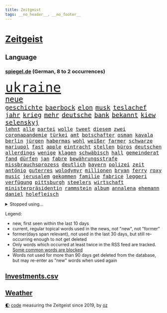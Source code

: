 ```yaml
---
title: Zeitgeist
tags: __no_header__, __no_footer__
---
```


# [Zeitgeist](https://oliz.io/zeitgeist/)

## Language

<h3><a href="https://www.spiegel.de" target="_blank">spiegel.de</a> (German, 8 to 2 occurrences)</h3>
<p style="font-family:monospace">
<span style="font-size:32pt"><a href="news_links.html#ukraine" class="current">ukraine</a></span>
<br>
<span style="font-size:18pt"><a href="news_links.html#neue" class="current">neue</a></span>
<br>
<span style="font-size:15pt"><a href="news_links.html#geschichte" class="current">geschichte</a></span>
<span style="font-size:15pt"><a href="news_links.html#baerbock" class="current">baerbock</a></span>
<span style="font-size:15pt"><a href="news_links.html#elon" class="current">elon</a></span>
<span style="font-size:15pt"><a href="news_links.html#musk" class="current">musk</a></span>
<span style="font-size:15pt"><a href="news_links.html#teslachef" class="current">teslachef</a></span>
<span style="font-size:15pt"><a href="news_links.html#jahr" class="current">jahr</a></span>
<span style="font-size:15pt"><a href="news_links.html#krieg" class="current">krieg</a></span>
<span style="font-size:15pt"><a href="news_links.html#mehr" class="current">mehr</a></span>
<span style="font-size:15pt"><a href="news_links.html#deutsche" class="current">deutsche</a></span>
<span style="font-size:15pt"><a href="news_links.html#bank" class="current">bank</a></span>
<span style="font-size:15pt"><a href="news_links.html#bekannt" class="current">bekannt</a></span>
<span style="font-size:15pt"><a href="news_links.html#kiew" class="current">kiew</a></span>
<span style="font-size:15pt"><a href="news_links.html#selenskyj" class="current">selenskyj</a></span>
<br>
<span style="font-size:12pt"><a href="news_links.html#lehnt" class="current">lehnt</a></span>
<span style="font-size:12pt"><a href="news_links.html#alle" class="current">alle</a></span>
<span style="font-size:12pt"><a href="news_links.html#partei" class="current">partei</a></span>
<span style="font-size:12pt"><a href="news_links.html#wolle" class="current">wolle</a></span>
<span style="font-size:12pt"><a href="news_links.html#tweet" class="current">tweet</a></span>
<span style="font-size:12pt"><a href="news_links.html#diesem" class="current">diesem</a></span>
<span style="font-size:12pt"><a href="news_links.html#zwei" class="current">zwei</a></span>
<span style="font-size:12pt"><a href="news_links.html#coronapandemie" class="current">coronapandemie</a></span>
<span style="font-size:12pt"><a href="news_links.html#türkei" class="current">türkei</a></span>
<span style="font-size:12pt"><a href="news_links.html#amt" class="current">amt</a></span>
<span style="font-size:12pt"><a href="news_links.html#botschafter" class="current">botschafter</a></span>
<span style="font-size:12pt"><a href="news_links.html#osman" class="new">osman</a></span>
<span style="font-size:12pt"><a href="news_links.html#kavala" class="new">kavala</a></span>
<span style="font-size:12pt"><a href="news_links.html#berlin" class="current">berlin</a></span>
<span style="font-size:12pt"><a href="news_links.html#jürgen" class="current">jürgen</a></span>
<span style="font-size:12pt"><a href="news_links.html#habermas" class="new">habermas</a></span>
<span style="font-size:12pt"><a href="news_links.html#wohl" class="current">wohl</a></span>
<span style="font-size:12pt"><a href="news_links.html#weißer" class="current">weißer</a></span>
<span style="font-size:12pt"><a href="news_links.html#farmer" class="new">farmer</a></span>
<span style="font-size:12pt"><a href="news_links.html#schwarze" class="current">schwarze</a></span>
<span style="font-size:12pt"><a href="news_links.html#mariupol" class="current">mariupol</a></span>
<span style="font-size:12pt"><a href="news_links.html#fast" class="current">fast</a></span>
<span style="font-size:12pt"><a href="news_links.html#apple" class="current">apple</a></span>
<span style="font-size:12pt"><a href="news_links.html#eintracht" class="current">eintracht</a></span>
<span style="font-size:12pt"><a href="news_links.html#stellen" class="current">stellen</a></span>
<span style="font-size:12pt"><a href="news_links.html#büros" class="current">büros</a></span>
<span style="font-size:12pt"><a href="news_links.html#deutschen" class="current">deutschen</a></span>
<span style="font-size:12pt"><a href="news_links.html#allerdings" class="current">allerdings</a></span>
<span style="font-size:12pt"><a href="news_links.html#wenige" class="current">wenige</a></span>
<span style="font-size:12pt"><a href="news_links.html#klagen" class="current">klagen</a></span>
<span style="font-size:12pt"><a href="news_links.html#schwäbisch" class="new">schwäbisch</a></span>
<span style="font-size:12pt"><a href="news_links.html#hall" class="current">hall</a></span>
<span style="font-size:12pt"><a href="news_links.html#gemeinderat" class="new">gemeinderat</a></span>
<span style="font-size:12pt"><a href="news_links.html#fand" class="current">fand</a></span>
<span style="font-size:12pt"><a href="news_links.html#dürfen" class="current">dürfen</a></span>
<span style="font-size:12pt"><a href="news_links.html#jan" class="current">jan</a></span>
<span style="font-size:12pt"><a href="news_links.html#fabre" class="new">fabre</a></span>
<span style="font-size:12pt"><a href="news_links.html#bewährungsstrafe" class="current">bewährungsstrafe</a></span>
<span style="font-size:12pt"><a href="news_links.html#missbrauchsprozess" class="current">missbrauchsprozess</a></span>
<span style="font-size:12pt"><a href="news_links.html#deutlich" class="current">deutlich</a></span>
<span style="font-size:12pt"><a href="news_links.html#bayern" class="current">bayern</a></span>
<span style="font-size:12pt"><a href="news_links.html#polizei" class="current">polizei</a></span>
<span style="font-size:12pt"><a href="news_links.html#zeit" class="current">zeit</a></span>
<span style="font-size:12pt"><a href="news_links.html#antónio" class="new">antónio</a></span>
<span style="font-size:12pt"><a href="news_links.html#guterres" class="current">guterres</a></span>
<span style="font-size:12pt"><a href="news_links.html#wolodymyr" class="current">wolodymyr</a></span>
<span style="font-size:12pt"><a href="news_links.html#millionen" class="current">millionen</a></span>
<span style="font-size:12pt"><a href="news_links.html#bryan" class="current">bryan</a></span>
<span style="font-size:12pt"><a href="news_links.html#ferry" class="new">ferry</a></span>
<span style="font-size:12pt"><a href="news_links.html#roxy" class="new">roxy</a></span>
<span style="font-size:12pt"><a href="news_links.html#music" class="current">music</a></span>
<span style="font-size:12pt"><a href="news_links.html#jerusalem" class="current">jerusalem</a></span>
<span style="font-size:12pt"><a href="news_links.html#gekommen" class="current">gekommen</a></span>
<span style="font-size:12pt"><a href="news_links.html#familie" class="current">familie</a></span>
<span style="font-size:12pt"><a href="news_links.html#fabrice" class="new">fabrice</a></span>
<span style="font-size:12pt"><a href="news_links.html#leggeri" class="new">leggeri</a></span>
<span style="font-size:12pt"><a href="news_links.html#verfügung" class="current">verfügung</a></span>
<span style="font-size:12pt"><a href="news_links.html#pittsburgh" class="current">pittsburgh</a></span>
<span style="font-size:12pt"><a href="news_links.html#steelers" class="current">steelers</a></span>
<span style="font-size:12pt"><a href="news_links.html#wirtschaft" class="current">wirtschaft</a></span>
<span style="font-size:12pt"><a href="news_links.html#ministerpräsidentin" class="current">ministerpräsidentin</a></span>
<span style="font-size:12pt"><a href="news_links.html#rammstein" class="new">rammstein</a></span>
<span style="font-size:12pt"><a href="news_links.html#album" class="current">album</a></span>
<span style="font-size:12pt"><a href="news_links.html#annalena" class="current">annalena</a></span>
<span style="font-size:12pt"><a href="news_links.html#ehemann" class="current">ehemann</a></span>
<span style="font-size:12pt"><a href="news_links.html#daniel" class="current">daniel</a></span>
<span style="font-size:12pt"><a href="news_links.html#holefleisch" class="new">holefleisch</a></span>
</p>
<details>
<summary>Stopped using...</summary>
<p class="former" style="font-size:12pt">
euphorie(555) exemplare(555) glück(555) analyse(554) einzelne(554) investieren(554) steigenden(554) alarm(553) awards(553) flugzeuge(553) ideen(553) rassistisch(553) sexuelle(553) tode(553) vorbild(553) 2016(552) angeordnet(552) bedeuten(552) einzelnen(552) gemeinden(552) gerüchte(552) persönliche(552) streiks(552) bildungsministerin(551) frühen(551) hört(551) scheuer(551) schlag(551) summe(551) tiktok(551) versehentlich(551) viertel(551) wald(551) zuversicht(551) äußerst(551) überlebte(551) übersicht(551) beschäftigten(550) drosten(550) flick(550) fuß(550) gehe(550) geschützt(550) griechenland(550) hansi(550) konfrontiert(550) konzept(550) lust(550) stil(550) theater(550) unterzeichnet(550) befinden(549) daraus(549) infektionszahlen(549) mannes(549) rückschlag(549) verlängern(549) weltweiten(549) witz(549) anspruch(548) falls(548) favoriten(548) lady(548) missachtet(548) passagiere(548) prüfung(548) reichte(548) usbehörden(548) vermeiden(548) videobotschaft(548) weltmeister(548) alexej(547) angespannt(547) brasiliens(547) dauer(547) dauerhaft(547) entsprechende(547) eröffnet(547) flugzeug(547) fort(547) hinnehmen(547) horst(547) hotel(547) ifoindex(547) locker(547) mathias(547) monatelang(547) nawalny(547) unterricht(547) verschiedene(547) verteilt(547) ankunft(546) blieben(546) brief(546) for(546) islamischen(546) kamera(546) lagen(546) moderna(546) myanmar(546) stattfinden(546) verschwunden(546) vorgeworfen(546) ausflug(545) krankenhäusern(545) kreis(545) reiner(545) woran(545) österreichischen(545) amsterdam(544) anthony(544) beschluss(544) gebraucht(544) gewässern(544) miteinander(544) niveau(544) optimistisch(544) saarland(544) swetlana(544) vorübergehend(544) weißen(544) wieler(544) beteiligten(543) bundesweit(543) körperverletzung(543) mauer(543) notruf(543) psg(543) stellten(543) telekom(543) öfter(543) argumente(542) bolsonaro(542) dietmar(542) internen(542) jair(542) nominiert(542) sicherte(542) veranstalter(542) wies(542) allianz(541) klinik(541) schwarzer(541) schönsten(541) ursachen(541) usamerikaner(541) wähler(541) 94(540) anzeigen(540) demonstrationen(540) digitale(540) grünheide(540) hofft(540) häufen(540) trennung(540) veranstaltung(540) vorsprung(540) abgehört(539) aufgehoben(539) bekamen(539) dürfe(539) gehandelt(539) milliarde(539) nahen(539) opfers(539) umstrittenes(539) islamisten(538) reagierte(538) umstritten(538) umweltschützer(538) geflogen(537) studien(537) tauchen(537) abgebrochen(536) klassiker(536) patient(536) porsche(536) via(536) eklat(535) freilassung(535) philipp(535) sendung(535) autoindustrie(534) heil(534) ständig(534) ägypten(534) duisburg(533) kilometern(533) negative(533) offiziellen(533) schwerem(532) sehnsucht(532) virologen(532) william(532) richard(531) tim(531) haftstrafen(530) lernt(530) nachgewiesen(530) vorn(530) abgelehnt(529) begeistert(529) limit(529) green(528) alexandra(527) bundesgerichtshof(527) rkichef(527) tür(527) erschienen(526) familienberater(526) schneider(526) skeptisch(526) träume(526) architekt(525) eigenem(525) rasen(525) samstagmorgen(525) verfassung(525) heftiger(524) iphone(524) kräfte(523) popstar(523) umfragewerte(522) bester(521) dreieinhalb(521) erzielte(521) unterschrieben(521) vorbereitung(521) angehörige(520) bezeichnete(520) jeff(520) landwirtschaft(520) angezeigt(519) bestmarke(519) enorme(519) folter(519) journalist(519) klimaziele(518) sergio(518) verfolger(518) moderatorin(516) stahl(516) bartsch(514) abgeschlossen(513) albtraum(513) bundeswehrsoldaten(512) flagge(512) strafbar(512) teilnehmern(511) kassieren(510) apples(508) 91(507) identität(506) grüner(504) atomabkommen(500) eingeschaltet(500) engen(495) karlsruhe(495) verdoppelt(495) youtuber(495) entspannt(494) farbe(494) sprit(493) rache(492) zweck(492) inseln(491) absurd(489) rolf(486) jessica(485) psychischen(482) erben(477) effekt(469) aufheben(468) sms(467) enthält(449) gewinne(447) wucht(438) konfrontation(437) zwingend(437) autobauer(436) vereinbarung(435) singen(433) bundesweiten(426) expräsidenten(423) pokal(422) v(413) verlusten(413) konkreten(412) finanziellen(405) militärjunta(405) medaille(402) carlos(400) zurückgekehrt(398) promille(394) unverständnis(393) strebt(392) geimpften(388) drohschreiben(387) freizugeben(387) bewirbt(374) reisenden(365) enthalten(364) gewalttat(360) zwischenfall(348) lediglich(336) rebellen(332) anfangs(329) crystal(329) oldenburg(329) zurückzukehren(329) abgefeuert(328) regierungskoalition(327) arbeitsmarkt(326) historikerin(325) bond(323) maier(317) fossile(315) meilenstein(312) gezählt(310) aachen(307) bitteren(306) entstand(306) parlamentswahlen(306) organisierten(303) spitzen(302) open(300) seither(295) aussterben(294) höherer(294) eröffnung(291) wussten(291) stehe(290) jamaika(289) leichten(287) raste(287) volk(287) bauern(285) terroranschlag(284) ewigkeit(281) kalte(281) abgerufen(278) ahmed(277) geldwäsche(277) tornado(276) aufmerksam(275) erpressen(275) sätze(275) friedensnobelpreisträger(274) lebensgefahr(274) insbesondere(272) wikileaksgründer(270) gestalten(269) karlsruher(268) c(265) mächtigen(264) roter(264) präsentierte(263) voelchert(260) dauerte(259) landsleute(257) eure(255) fossilen(254) erfolgreichste(253) führten(253) weibliche(253) hochwasser(252) oberbayern(252) vertragsverlängerung(252) ungeimpften(250) halbleiter(249) sportlern(249) wellen(249) stürme(243) abitur(242) angemeldet(241) norddeutschland(239) besitzen(238) entthront(237) achte(235) wendepunkt(233) gedränge(231) dirk(230) anlage(229) europäisches(229) gerissen(228) niklas(228) exemplar(227) einmarsch(226) längste(226) konten(224) liebsten(224) polizeiwache(224) landwirte(223) teure(223) bombe(222) ausfälle(221) entfliehen(220) logistik(220) musikerin(218) büchern(217) kabuler(217) manfred(217) plänen(214) momente(213) harris(212) kamala(212) volkspartei(212) a3(211) anschlags(211) unterschiedlicher(211) überraschende(211) atombombe(210) erreichte(210) minderheiten(210) gewandt(209) fehlender(208) herrschten(208) stufe(208) gefiel(206) genie(206) staatsanwalt(206) unterziehen(206) schädliche(204) gysi(202) pazifik(202) spiegelkorrespondent(202) gefälschten(200) sportwagen(200) wiederholung(200) freiem(199) infektionsschutzgesetz(199) bruch(198) geschäftsführerin(198) geständnis(197) hoffmann(197) worum(197) oppositionspolitiker(196) betreten(195) wiederzubeleben(194) jüdischen(191) evergrande(189) psychologie(189) strategien(189) verirrt(189) ajax(188) basketballstar(187) engagieren(187) erneuerung(187) floyd(187) harald(187) skispringen(187) englisch(186) limburg(186) prosieben(186) heizung(185) inhaftierte(185) kurzer(185) höhle(184) gehofft(183) minus(183) schärferen(183) ungeimpfter(183) belangt(182) fridays(182) future(182) videotest(182) deutschlandweit(181) erwärmung(181) gesundes(181) realen(181) siebenmal(180) filmbranche(179) spezielle(179) ukrainekonflikt(179) kosteten(177) 78(176) klischees(176) unsicherheiten(175) wilde(175) winkel(175) arbeitskräfte(174) saal(173) betreibern(170) herunter(170) kombination(170) parteichefs(170) staates(170) kommuniziert(169) andrang(168) beantwortet(168) emir(168) exweltmeister(168) trapp(168) vereinbart(168) zahlungsausfall(168) perspektive(167) abu(166) ampelparteien(164) dhabi(163) faul(163) kampfjets(163) klimafreundlich(163) prestigeprojekt(163) verwundert(162) lädt(161) vorwand(161) credit(160) eintraf(160) schülerin(160) suisse(160) töchtern(160) begleichen(159) lieferte(159) oscarpreisträger(159) weitgehende(159) aneinandergeraten(158) ostdeutschland(158) polnischer(158) schränken(158) genf(157) mitreden(157) ausweisung(156) europarat(155) hinterließ(155) verleihung(155) organ(153) überragende(153) ausgeben(152) härte(152) immobilienbesitzer(152) versteigern(152) nationalgarde(151) weinen(151) gutachter(150) simple(149) chip(148) erheblichen(148) verkehrswende(148) füllkrug(147) gesundheitspolitiker(147) tobias(147) verschärften(147) deniz(146) kuss(146) mehrmals(146) yücel(146) backen(145) 17jähriger(144) innen(144) referendum(144) filmt(143) tennisspielerin(141) tortur(141) entziehen(140) minderjähriger(140) 2028(139) arbeitskampf(139) cottbus(139) geringer(139) herber(139) todesstrafe(139) wirtschaftlich(139) zuverlässig(139) beteiligte(138) coronaisolation(138) gerne(138) schusswaffen(138) vatikan(138) lieferzeiten(137) auswirkt(136) luftfahrtunternehmen(136) marode(136) woanders(136) impfpass(135) längeren(135) saisonniederlage(134) unterbringung(134) erlaubte(133) qualifizieren(133) verunsicherung(133) vollsperrung(133) atomkraftwerke(132) designierten(132) stillen(132) taucht(132) vertrauliche(132) vorstandschef(132) seltener(131) fahrerlaubnis(130) gesteckt(129) zufall(129) einziger(128) wmteilnahme(128) historischer(127) ozean(127) homeofficepflicht(126) 1995(125) farcrebellen(125) geteilt(125) kleinste(125) krokodil(125) architektur(124) böses(124) erwachen(124) südafrikanische(123) watson(123) emotional(122) entschlossen(122) fpö(122) strikte(122) beliebten(121) geboostert(121) kalb(120) klimaerwärmung(120) keeper(119) kommissar(119) pfosten(119) schwäbische(119) tatwaffe(119) einstufen(117) rätselhafter(117) senior(117) starkwatzinger(116) staatsbürger(115) verrat(115) überflüssig(115) überprüfung(115) entlang(114) entlarven(114) marius(114) wanken(114) arbeitsminister(113) erfurter(113) rasanten(113) ökosysteme(113) atomdeal(111) frühe(111) skispringer(111) widmet(111) zoomcall(111) zwölfjährigen(111) kultusministerkonferenz(109) rügt(109) amtsgeschäfte(108) begünstigen(108) buchenwald(108) einzig(108) passte(108) genial(107) 65jähriger(106) aufrüsten(106) betrachtet(106) g7staaten(106) pedro(106) stolpern(106) ablösen(105) frist(105) renault(105) wackelt(105) nachweisen(104) verfassungsschützer(104) juan(103) kühne(103) nachhaltige(103) schulleiter(102) energieversorgern(101) missbrauchsskandals(101) ausgewertet(99) nadal(99) ungleich(99) 49jährige(98) asien(98) medium(98) passierte(98) schied(98) verpflichtung(98) vorbereiten(98) ansprüche(97) emily(97) gesunden(97) tüte(97) widersprechen(97) augenzeugenberichte(96) biopic(96) krim(96) ostflanke(96) schreckens(96) supermärkten(96) südkoreanische(96) tätern(96) überwachen(96) cool(95) läuten(95) eurojackpot(94) highlight(94) kern(94) töne(94) öffnete(94) ausgangssperre(93) lemke(93) steffi(93) etappe(92) spätere(92) wolf(92) bedeute(91) erlaubten(91) geortet(91) hidschab(91) holetschek(91) zeitgemäß(91) kitas(90) kurzfristige(90) neujahr(90) versteigerung(90) 25000(89) brot(89) klärt(89) kobayashi(89) ryoyu(89) severin(89) verkünden(89) aufwendig(88) dreimalige(88) einstellung(88) gefeierten(88) hai(88) hungersnöte(88) königlichen(88) tischtennis(88) usgouverneur(88) zweites(88) gewünscht(87) malta(87) mild(87) beschäftigen(86) landtagswahlen(86) tagelange(86) austritt(85) lebensmittelpreisen(85) mühsam(85) positioniert(85) unerreichbar(85) 56jähriger(84) abgefahren(84) afghaninnen(84) babybauch(84) sky(84) stiftete(84) zweitbeste(84) großbrand(83) organe(83) spitzenverband(83) ablegen(82) ausgeschieden(82) bahngleise(82) berichteten(82) erweitert(82) krachten(82) senats(82) abduljabbar(81) kareem(81) modellrechnungen(81) schmerzhaft(81) verlangte(81) altern(80) castillo(80) psychologe(80) stadtverwaltung(80) abgelenkt(79) integrieren(79) katars(79) tiefpunkt(79) transfer(79) angeschoben(78) ausraster(78) flüsse(78) sturms(78) banditen(77) befragte(77) danke(77) errungen(77) evergrandeaktien(77) leukämie(77) spendet(77) teilten(77) waldstück(77) wurf(77) abfedern(76) arkadij(76) bekräftigen(76) euch(76) inlandsgeheimdienst(76) konfliktregion(76) stephan(76) streiken(76) beyoncé(75) forschungsprojekt(75) nachhilfe(75) rüstungsgüter(75) antigentests(74) dresdner(74) gesundheitsamts(74) iraner(74) 700000(73) abgebaut(73) entgeht(73) gefangenenlager(73) geplünderte(73) klagten(73) lei(73) schnellem(73) sofortprogramm(73) usvizepräsidentin(73) ausgegangen(72) enttäuschend(72) grenzpolizisten(72) herausgefunden(72) royal(72) verschwindet(72) verwehren(72) albert(71) belgier(71) braut(71) ceo(71) fulminanten(71) giglio(71) schrecklichen(71) synagoge(71) überzahl(71) bildungsgewerkschaft(70) bürgerkrieg(70) café(70) dieselpreise(70) einstufung(70) erfolgreichster(70) gew(70) gezwungen(70) kontinents(70) putinkritiker(70) spioniert(70) tourist(70) treffers(70) untreue(70) wegkommen(70) 61jährige(69) hagener(69) konsumenten(69) kriegsangst(69) mobilfunkanbieter(69) nasser(69) satellitenaufnahmen(69) überwachungskameras(69) diebstahl(68) drogeneinfluss(68) forster(68) geiselnahme(68) lernte(68) m(68) maltas(68) verweisen(68) zuhause(68) aushandeln(67) folgenden(67) überfällt(67) auszuschließen(66) häftlingen(66) hässlich(66) jemenkrieg(66) journalismus(66) sean(66) washingtons(66) ökologische(66) ehrendoktortitel(65) pass(65) putingegner(65) straflager(65) österreicher(65) bekanntes(64) cowboys(64) europameisterschaft(64) feldzug(64) italiener(64) meth(64) verderben(64) vwtochter(64) wahrnehmung(64) abgeschossen(63) flughäfen(63) franzose(63) geschlossenheit(63) kampfflugzeuge(63) kok(63) pjöngjang(63) routiniert(63) staatsgefährdenden(63) stellungnahme(63) abgeschnitten(62) gespaltene(62) preissprünge(62) fraglich(61) machu(61) n(61) picchu(61) schenk(61) schnitten(61) siegeszug(61) tahiti(61) viktoria(61) vorrangig(61) collins(60) gymnasium(60) juwelendiebstahl(60) lächerlich(60) nonnenwerth(60) unangenehm(60) benachteiligung(59) einmarsches(59) idaroberstein(59) sabotageversuch(59) straftäter(59) wohlstand(59) zitierte(59) assanges(58) jahrtausends(58) laien(58) marc(58) physiker(58) positiven(58) überraschungen(58) a100(57) dazn(57) kosmonauten(57) nahelegt(57) peinlichkeit(57) penn(57) zensur(57) airports(56) geltend(56) verdankt(56) abzugreifen(55) begründete(55) bezaubernde(55) bundespräsidialamt(55) celsius(55) entweder(55) häufigste(55) schicke(55) verwaltung(55) betreuer(54) handballstar(54) marschflugkörper(54) neuseeländische(54) ruinen(54) unwetter(54) versteckspiel(54) zweierlei(54) dgbchef(53) hörten(53) privatjet(53) verarbeitet(53) zucker(53) amtsarzt(52) südstaaten(52) visabeschränkungen(52) jacht(51) negativtrend(51) parlamentswahl(51) profite(51) schülern(51) statements(51) 40000(50) abseits(50) amazongründer(50) belarussen(50) bezos(50) drach(50) maersk(50) reemtsmaentführer(50) triumphiert(50) zuschlag(50) ampelplänen(49) jemenitischen(49) kölntatort(49) road(49) abschließen(48) peace(48) sofortigen(48) zurückkehrte(48) donata(47) errichtung(47) gekennzeichnet(47) hopfen(47) latte(47) leak(47) musikwelt(47) sportlerin(47) uspolizisten(47) böhmermann(46) knochenbrüche(46) stadtautobahn(46) absagen(45) autofahrerin(45) berufsleben(45) ernsthaft(45) heizsysteme(45) nordkoreanische(45) realitystar(45) spdchef(45) urlauber(45) 132(44) einsam(44) kippen(44) kuh(44) maus(44) müllerwesternhagen(44) spitzenkandidatin(44) sonderbeauftragten(43) usrockband(43) dünger(42) hochtouren(42) rechtfertigung(42) steigert(42) traut(42) ablauf(41) abschnitt(41) aufzudecken(41) kellern(41) lehrplan(41) lkwfahrern(41) oscarnacht(41) oscarverleihung(41) pässen(41) vermeintlichem(41) 20drohschreiben(40) bemühungen(40) entfällt(40) herrn(40) nsu(40) scott(40) verbrauch(40) 20prozess(39) bildband(39) nominierten(39) sklaverei(39) travis(39) umgerechnet(39) verfasser(39) vorsieht(39) ähnlichen(39) bemängelt(38) beträchtlich(38) eilantrag(38) first(38) kairo(38) assistenztrainer(37) auswanderern(37) fragwürdigen(37) freizeitparks(37) freundschaft(37) litt(37) schwache(37) diplomatischer(36) overmars(36) reallöhne(36) u(36) werfer(36) bombenangriffs(35) nbageschichte(35) scorer(35) sportwagentochter(35) studierten(35) bloßgestellt(34) leichtigkeit(34) politikwissenschaftler(34) sperrungen(34) öffnung(34) disneykonzern(33) importen(33) montagmorgen(33) rastet(33) unerwartete(33) bauminister(32) risse(32) steuersenkungen(32) victoria(32) wettkämpfe(32) windhorst(32) trollen(31) zügig(31) drohten(30) eukollegen(30) natopartner(30) neuankömmlinge(30) neuartigen(30) persiflage(30) absolvieren(29) atomabkommens(29) chefdirigenten(29) fighters(29) foo(29) gläubiger(29) hergestellt(29) kreuzt(29) kriegsgegner(29) regelmäßige(29) sanktioniert(29) verteidigungsbündnis(29) währenddessen(29) autorennen(28) einzigartig(28) gemalt(28) hauptsponsor(28) kampflos(28) verschleierung(28) bakterien(27) cleveland(27) exodus(27) importe(27) schlagkräftig(27) sicherung(27) finnische(26) führe(26) koffer(26) panzerfäuste(26) stoff(26) tarifverhandlungen(26) dog(25) jodtabletten(25) krisenzeiten(25) sevilla(25) strafrechtlicher(25) verjährung(25) abrupten(24) sportverbände(24) tatzeitpunkt(24) wettern(24) zofft(24) zähen(24) erbitterten(23) rapide(23) 35jähriger(22) amazonasregenwald(22) anpassung(22) einschränkung(22) künstlerinnen(22) teslawerk(22) zentralmexiko(22) ölkonzern(22) 43jährige(21) schmerzen(21) spiegeltexte(21) andrzej(20) argumentiert(20) atomruine(20) duda(20) gefangenschaft(20) hausdurchsuchungen(20) kriegsflüchtlingen(20) militärexperte(20) modern(20) sicherheitspolitik(20) simone(20) unfreundlicher(20) vietnamese(20) 340000(19) ausgearbeitet(19) energieabhängigkeit(19) friedensmission(19) korsika(19) krone(19) mädchens(19) cduministerpräsident(18) hackergruppe(18) psychologen(18) sumy(18) verschluckt(18) angelastet(17) clanmilieu(17) regimewechsel(17) zerreißprobe(17) eugipfel(16) fotoprojekt(16) geschäftsleute(16) klassenzimmer(16) modernen(16) raja(16) scout(16) terrorisiert(16) einfuhren(15) schlechtesten(15) staatsbürgerschaft(15) co₂ausstoß(14) graue(14) hochstaplerin(14) regie(14) staub(14) warnstreiks(14) bundle(13) dune(13) lektionen(13) reduzierung(13) schusswaffe(13) anatolij(12) bestehenden(12) fußballklubs(12) geburtsklinik(12) inhaftiert(12) naivität(12) selenskyjrede(12) beigesetzt(11) jünger(11) touren(11) volumen(11) wahlkreise(11)
</p>
</details>
<p>Legend:
<ul>
<li><span class="new">new</span>, first seen within the last 10 days</li>
<li><span class="current">current</span>, regular topical words used in the news, not "new", not "former"</li>
<li><span class="former">former(days span relevant)</span>, not used in the last 30 days, but still re-occurring enough to not get deleted</li>
<li>Only words which occurred at least twice in the RSS feed are tracked. <a href="language/filters.py">Some common words are blocked</a></li>
<li>Words not used for more than 90 days get deleted from the database, but may re-enter as "new" words when used again</li>
</ul>
</p>

## [Investments](investments.html)[.csv](investments.csv)

## [Weather](weather.html)

<footer>
<a href="javascript:toggleTheme()" class="nav">🌓</a>
<a href="https://github.com/ooz/zeitgeist">code</a> measuring the Zeitgeist since 2019, by <a href="https://oliz.io">oz</a>
</footer>
